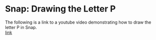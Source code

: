 # Snap: Drawing the Letter P
The following is a link to a youtube video demonstrating how to draw the letter P in Snap. \
[link](https://www.youtube.com/watch?v=ZlHuRyyIFVc)
